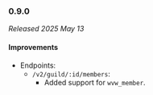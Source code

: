 ### 0.9.0

_Released 2025 May 13_

#### Improvements

- Endpoints:
    - `/v2/guild/:id/members`:
        - Added support for `wvw_member`.